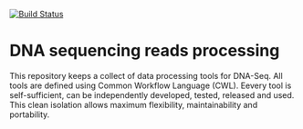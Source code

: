 [![Build Status](https://travis-ci.org/icgc-argo/dna-seq-processing.svg?branch=master)](https://travis-ci.org/icgc-argo/dna-seq-processing)
# DNA sequencing reads processing

This repository keeps a collect of data processing tools for DNA-Seq. All tools are defined using Common Workflow Language (CWL).
Eevery tool is self-sufficient, can be independently developed, tested, released and used. This clean isolation allows maximum flexibility, maintainability and portability.
